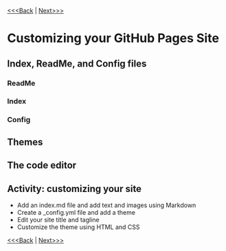 [<<<Back]() | [Next>>>]()

# Customizing your GitHub Pages Site

## Index, ReadMe, and Config files

### ReadMe

### Index

### Config

## Themes

## The code editor

## Activity: customizing your site

- Add an index.md file and add text and images using Markdown
- Create a _config.yml file and add a theme
- Edit your site title and tagline
- Customize the theme using HTML and CSS

[<<<Back]() | [Next>>>]()